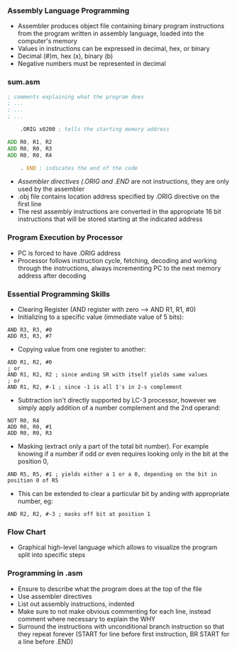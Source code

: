 ### Assembly Language Programming
- Assembler produces object file containing binary program instructions from the program written in assembly language, loaded into the computer's memory
- Values in instructions can be expressed in decimal, hex, or binary
- Decimal (#)m, hex (x), binary (b)
- Negative numbers must be represented in decimal


### sum.asm
```asm
; comments explaining what the program does
; ...
; ...
; ...

	.ORIG x0200 ; tells the starting memory address

ADD R0, R1, R2
ADD R0, R0, R3
ADD R0, R0, R4

	. END ; indicates the end of the code
```
- *Assembler directives (.ORIG and .END* are not instructions, they are only used by the assembler
- .obj file contains location address specified by .ORIG directive on the first line
- The rest assembly instructions are converted in the appropriate 16 bit instructions that will be stored starting at the indicated address 

### Program Execution by Processor
- PC is forced to have .ORIG address 
- Processor follows instruction cycle, fetching, decoding and working through the instructions, always incrementing PC to the next memory address after decoding


### Essential Programming Skills
- Clearing Register (AND register with zero --> AND R1, R1, #0)
- Initializing to a specific value (immediate value of 5 bits): 
```
AND R3, R3, #0
ADD R3, R3, #7
```
- Copying value from one register to another:
```
ADD R1, R2, #0
; or
AND R1, R2, R2 ; since anding SR with itself yields same values
; or 
AND R1, R2, #-1 ; since -1 is all 1's in 2-s complement
```
- Subtraction isn't directly supported by LC-3 processor, however we simply apply addition of a number complement and the 2nd operand:
```
NOT R0, R4
ADD R0, R0, #1
ADD R0, R0, R3
```
- Masking (extract only a part of the total bit number). For example knowing if a number if odd or even requires looking only in the bit at the position 0,
```
AND R5, R5, #1 ; yields either a 1 or a 0, depending on the bit in position 0 of R5
```
- This can be extended to clear a particular bit by anding with appropriate number, eg:
```
AND R2, R2, #-3 ; masks off bit at position 1
```

### Flow Chart
- Graphical high-level language which allows to visualize the program split into specific steps

### Programming in .asm
- Ensure to describe what the program does at the top of the file
- Use assembler directives
- List out assembly instructions, indented
- Make sure to not make obvious commenting for each line, instead comment where necessary to explain the WHY
- Surround the instructions with unconditional branch instruction so that they repeat forever (START for line before first instruction, BR START for a line before .END)